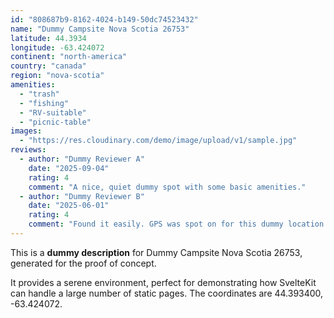 ```yaml
---
id: "808687b9-8162-4024-b149-50dc74523432"
name: "Dummy Campsite Nova Scotia 26753"
latitude: 44.3934
longitude: -63.424072
continent: "north-america"
country: "canada"
region: "nova-scotia"
amenities:
  - "trash"
  - "fishing"
  - "RV-suitable"
  - "picnic-table"
images:
  - "https://res.cloudinary.com/demo/image/upload/v1/sample.jpg"
reviews:
  - author: "Dummy Reviewer A"
    date: "2025-09-04"
    rating: 4
    comment: "A nice, quiet dummy spot with some basic amenities."
  - author: "Dummy Reviewer B"
    date: "2025-06-01"
    rating: 4
    comment: "Found it easily. GPS was spot on for this dummy location."
---
```


This is a **dummy description** for Dummy Campsite Nova Scotia 26753, generated for the proof of concept.

It provides a serene environment, perfect for demonstrating how SvelteKit can handle a large number of static pages. The coordinates are 44.393400, -63.424072.
